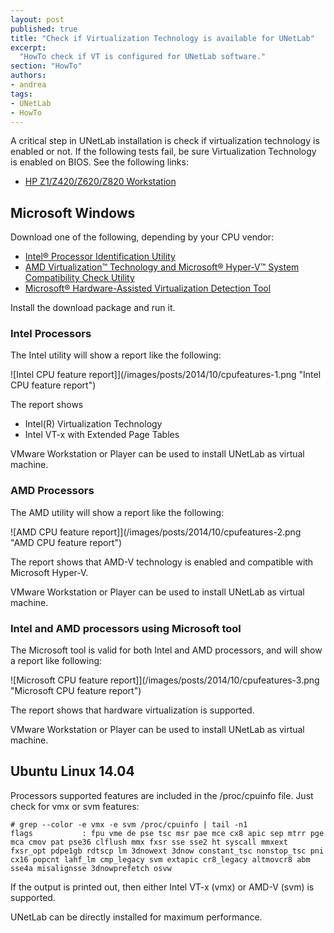 ```yaml
---
layout: post
published: true
title: "Check if Virtualization Technology is available for UNetLab"
excerpt:
  "HowTo check if VT is configured for UNetLab software."
section: "HowTo"
authors:
- andrea
tags:
- UNetLab
- HowTo
---
```

A critical step in UNetLab installation is check if virtualization technology is enabled or not. If the following tests fail, be sure Virtualization Technology is enabled on BIOS. See the following links:

* [HP Z1/Z420/Z620/Z820 Workstation](http://h20566.www2.hp.com/portal/site/hpsc/template.PAGE/public/kb/docDisplay?docId=mmr_kc-0105673&ac.admitted=1414586828368.876444892.199480143 "HP Z1/Z420/Z620/Z820 Workstation")

## Microsoft Windows

Download one of the following, depending by your CPU vendor:

* [Intel&reg; Processor Identification Utility](http://www.intel.com/support/processors/tools/piu/sb/cs-014921.htm "Intel&reg; Processor Identification Utility")
* [AMD Virtualization&trade; Technology and Microsoft&reg; Hyper-V&trade; System Compatibility Check Utility](http://download.amd.com/techdownloads/AMD-VwithRVI_Hyper-V_CompatibilityUtility.zip "AMD Virtualization&trade; Technology and Microsoft&reg; Hyper-V&trade; System Compatibility Check Utility")
* [Microsoft&reg; Hardware-Assisted Virtualization Detection Tool](http://www.microsoft.com/en-us/download/details.aspx?id=592 "Microsoft&reg; Hardware-Assisted Virtualization Detection Tool")

Install the download package and run it.

### Intel Processors

The Intel utility will show a report like the following:

![Intel CPU feature report]](/images/posts/2014/10/cpufeatures-1.png "Intel CPU feature report")

The report shows

* Intel(R) Virtualization Technology
* Intel VT-x with Extended Page Tables

VMware Workstation or Player can be used to install UNetLab as virtual machine.

### AMD Processors

The AMD utility will show a report like the following:

![AMD CPU feature report]](/images/posts/2014/10/cpufeatures-2.png "AMD CPU feature report")

The report shows that AMD-V technology is enabled and compatible with Microsoft Hyper-V.

VMware Workstation or Player can be used to install UNetLab as virtual machine.

### Intel and AMD processors using Microsoft tool

The Microsoft tool is valid for both Intel and AMD processors, and will show a report like following:

![Microsoft CPU feature report]](/images/posts/2014/10/cpufeatures-3.png "Microsoft CPU feature report")

The report shows that hardware virtualization is supported.

VMware Workstation or Player can be used to install UNetLab as virtual machine.

## Ubuntu Linux 14.04

Processors supported features are included in the /proc/cpuinfo file. Just check for vmx or svm features:

~~~
# grep --color -e vmx -e svm /proc/cpuinfo | tail -n1
flags           : fpu vme de pse tsc msr pae mce cx8 apic sep mtrr pge mca cmov pat pse36 clflush mmx fxsr sse sse2 ht syscall mmxext fxsr_opt pdpe1gb rdtscp lm 3dnowext 3dnow constant_tsc nonstop_tsc pni cx16 popcnt lahf_lm cmp_legacy svm extapic cr8_legacy altmovcr8 abm sse4a misalignsse 3dnowprefetch osvw
~~~

If the output is printed out, then either Intel VT-x (vmx) or AMD-V (svm) is supported.

UNetLab can be directly installed for maximum performance.
